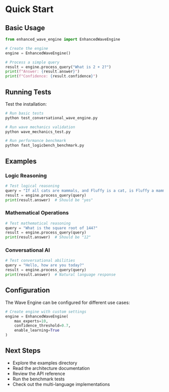 # Quick Start

## Basic Usage

```python
from enhanced_wave_engine import EnhancedWaveEngine

# Create the engine
engine = EnhancedWaveEngine()

# Process a simple query
result = engine.process_query("What is 2 + 2?")
print(f"Answer: {result.answer}")
print(f"Confidence: {result.confidence}")
```

## Running Tests

Test the installation:

```bash
# Run basic tests
python test_conversational_wave_engine.py

# Run wave mechanics validation
python wave_mechanics_test.py

# Run performance benchmark
python fast_logicbench_benchmark.py
```

## Examples

### Logic Reasoning

```python
# Test logical reasoning
query = "If all cats are mammals, and Fluffy is a cat, is Fluffy a mammal?"
result = engine.process_query(query)
print(result.answer)  # Should be "yes"
```

### Mathematical Operations

```python
# Test mathematical reasoning
query = "What is the square root of 144?"
result = engine.process_query(query)
print(result.answer)  # Should be "12"
```

### Conversational AI

```python
# Test conversational abilities
query = "Hello, how are you today?"
result = engine.process_query(query)
print(result.answer)  # Natural language response
```

## Configuration

The Wave Engine can be configured for different use cases:

```python
# Create engine with custom settings
engine = EnhancedWaveEngine(
    max_experts=10,
    confidence_threshold=0.7,
    enable_learning=True
)
```

## Next Steps

- Explore the examples directory
- Read the architecture documentation
- Review the API reference
- Run the benchmark tests
- Check out the multi-language implementations 